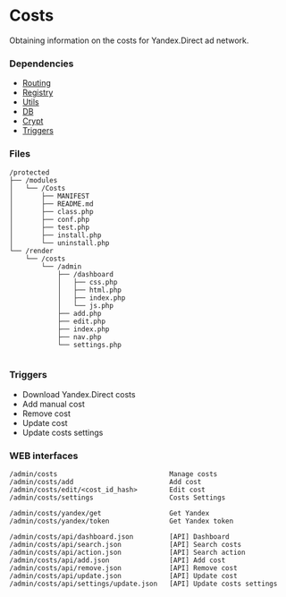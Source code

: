 # Costs
Obtaining information on the costs for Yandex.Direct ad network.

### Dependencies
- [Routing](https://github.com/evildevel/php-shell/tree/master/protected/modules/Routing)
- [Registry](https://github.com/evildevel/php-shell/tree/master/protected/modules/Registry)
- [Utils](https://github.com/evildevel/php-shell/tree/master/protected/modules/Utils)
- [DB](https://github.com/evildevel/php-shell/tree/master/protected/modules/DB)
- [Crypt](https://github.com/evildevel/php-shell/tree/master/protected/modules/Crypt)
- [Triggers](https://github.com/evildevel/php-shell/tree/master/protected/modules/Triggers)

### Files
```
/protected
├── /modules
│   └── /Costs
│       ├── MANIFEST
│       ├── README.md
│       ├── class.php
│       ├── conf.php
│       ├── test.php
│       ├── install.php
│       └── uninstall.php
└── /render
    └── /costs
        └── /admin
            ├── /dashboard
            │   ├── css.php
            │   ├── html.php
            │   ├── index.php
            │   └── js.php
            ├── add.php
            ├── edit.php
            ├── index.php
            ├── nav.php
            └── settings.php
            
```

### Triggers
- Download Yandex.Direct costs
- Add manual cost
- Remove cost
- Update cost
- Update costs settings

### WEB interfaces
```
/admin/costs                            Manage costs
/admin/costs/add                        Add cost
/admin/costs/edit/<cost_id_hash>        Edit cost
/admin/costs/settings                   Costs Settings

/admin/costs/yandex/get                 Get Yandex
/admin/costs/yandex/token               Get Yandex token

/admin/costs/api/dashboard.json         [API] Dashboard
/admin/costs/api/search.json            [API] Search costs
/admin/costs/api/action.json            [API] Search action
/admin/costs/api/add.json               [API] Add cost
/admin/costs/api/remove.json            [API] Remove cost
/admin/costs/api/update.json            [API] Update cost
/admin/costs/api/settings/update.json   [API] Update costs settings
```